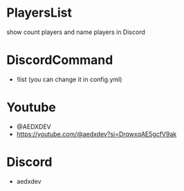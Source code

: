 # PlayersList
show count players and name players in Discord

# DiscordCommand
- !list (you can change it in config.yml)

# Youtube
- @AEDXDEV
- https://youtube.com/@aedxdev?si=DrqwxqAE5gcfV9ak

# Discord
- aedxdev

